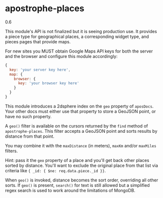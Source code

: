 # apostrophe-places

0.6

This module's API is not finalized but it is seeing production use. It provides a piece type for geographical places,
a corresponding widget type, and pieces pages that provide maps.

For new sites you MUST obtain Google Maps API keys for both the server and the browser and configure this module accordingly:

```javascript
{
  key: 'your server key here',
  map: {
    browser: {
      key: 'your browser key here'
    }
  }
}
```

This module introduces a 2dsphere index on the `geo` property of `aposDocs`. Your other docs must either use that property to store a GeoJSON point, or have no such property.

A `geo()` filter is available on the cursors returned by the `find` method of `apostrophe-places`. This filter accepts a GeoJSON point and sorts results by distance from that point.

You may combine it with the `maxDistance` (in meters), `maxKm` and/or `maxMiles` filters.

Hint: pass it the `geo` property of a place and you'll get back other places sorted by distance. You'll want to exclude the original place from that list via criteria like `{ _id: { $ne: req.data.piece._id }}`.

When `geo()` is invoked, distance becomes the sort order, overriding all other sorts. If `geo()` is present, `search()` for text is still allowed but a simplified regex search is used to work around the limitations of MongoDB.
